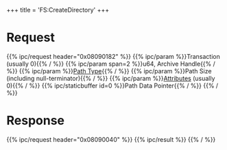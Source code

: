 +++
title = 'FS:CreateDirectory'
+++

# Request

{{% ipc/request header="0x08090182" %}}
{{% ipc/param %}}Transaction (usually 0){{% / %}}
{{% ipc/param span=2 %}}u64, Archive Handle{{% / %}}
{{% ipc/param %}}[Path Type](Filesystem_services#pathtype "wikilink"){{% / %}}
{{% ipc/param %}}Path Size (including null-terminator){{% / %}}
{{% ipc/param %}}[Attributes](Filesystem_services#attributes "wikilink") (usually 0){{% / %}}
{{% ipc/staticbuffer id=0 %}}Path Data Pointer{{% / %}}
{{% / %}}

# Response

{{% ipc/request header="0x08090040" %}}
{{% ipc/result %}}
{{% / %}}
